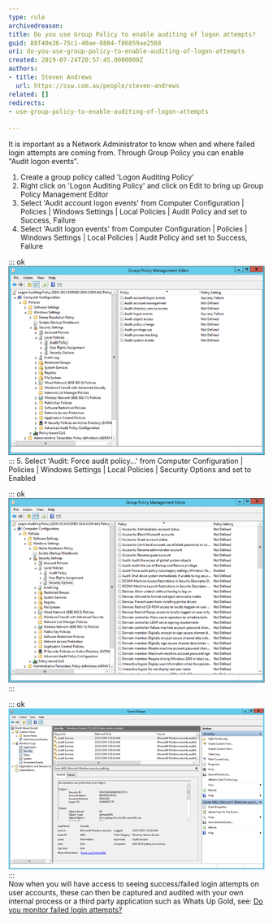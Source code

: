 ```yaml
---
type: rule
archivedreason: 
title: Do you use Group Policy to enable auditing of logon attempts​?
guid: 88f40e36-75c1-40ae-8884-f86859ae2568
uri: do-you-use-group-policy-to-enable-auditing-of-logon-attempts
created: 2019-07-24T20:57:45.0000000Z
authors:
- title: Steven Andrews
  url: https://ssw.com.au/people/steven-andrews
related: []
redirects:
- use-group-policy-to-enable-auditing-of-logon-attempts

---
```


It is important as a Network Administrator to know when and where failed login attempts are coming from. Through Group Policy you can enable "Audit logon events".

<!--endintro-->

1. Create a group policy called 'Logon Auditing Policy'
2. Right click on 'Logon Auditing Policy' and click on Edit to bring up Group Policy Management Editor
3. Select 'Audit account logon events' from Computer Configuration | Policies | Windows Settings | Local Policies | Audit Policy and set to Success, Failure
4. Select 'Audit logon events' from Computer Configuration | Policies | Windows Settings | Local Policies | Audit Policy and set to Success, Failure

::: ok  
![Figure: Select 'Audit logon events'](failed-login-1.png)  
:::
5. Select 'Audit: Force audit policy...' from Computer Configuration | Policies | Windows Settings | Local Policies | Security Options and set to Enabled

::: ok  
![Figure: Select 'Audit: Force audit policy...'](failed-login-2.png)  
:::


::: ok  
![Figure: Successful and Failed login attempts will now appear in Event Viewer | Security](failed-login-3.png)  
:::  
Now when you will have access to seeing success/failed login attempts on user accounts, these can then be captured and audited with your own internal process or a third party application such as Whats Up Gold, see: [Do you monitor failed login attempts?](/monitor-failed-login-attempts)
